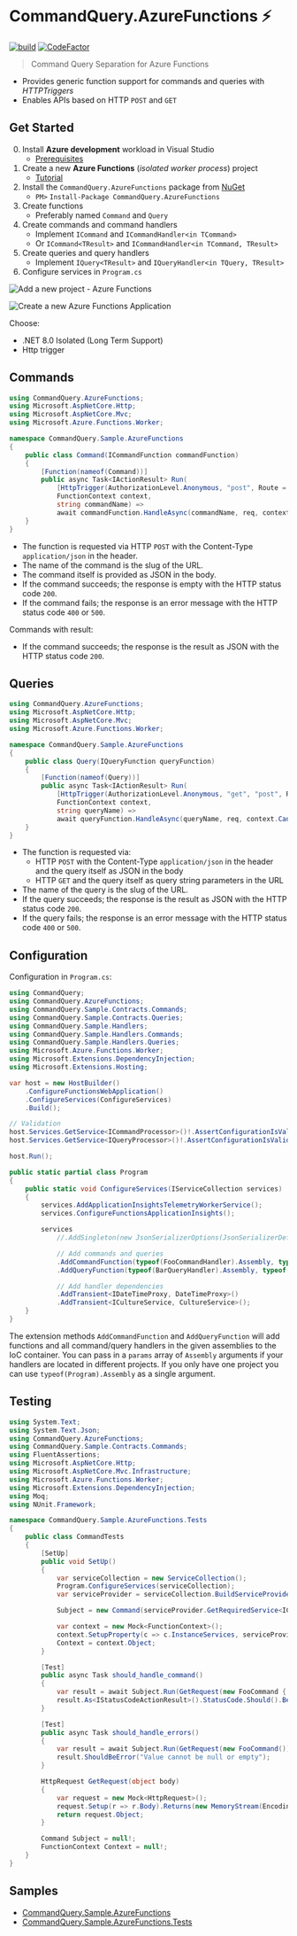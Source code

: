 # CommandQuery.AzureFunctions ⚡

[![build](https://github.com/hlaueriksson/CommandQuery/actions/workflows/build.yml/badge.svg)](https://github.com/hlaueriksson/CommandQuery/actions/workflows/build.yml) [![CodeFactor](https://codefactor.io/repository/github/hlaueriksson/commandquery/badge)](https://codefactor.io/repository/github/hlaueriksson/commandquery)

> Command Query Separation for Azure Functions

* Provides generic function support for commands and queries with *HTTPTriggers*
* Enables APIs based on HTTP `POST` and `GET`

## Get Started

0. Install **Azure development** workload in Visual Studio
   * [Prerequisites](https://learn.microsoft.com/en-us/azure/azure-functions/functions-develop-vs?tabs=in-process&pivots=isolated#prerequisites)
1. Create a new **Azure Functions** (_isolated worker process_) project
   * [Tutorial](https://learn.microsoft.com/en-us/azure/azure-functions/dotnet-isolated-process-guide?tabs=windows)
2. Install the `CommandQuery.AzureFunctions` package from [NuGet](https://www.nuget.org/packages/CommandQuery.AzureFunctions/)
   * `PM>` `Install-Package CommandQuery.AzureFunctions`
3. Create functions
   * Preferably named `Command` and `Query`
4. Create commands and command handlers
   * Implement `ICommand` and `ICommandHandler<in TCommand>`
   * Or `ICommand<TResult>` and `ICommandHandler<in TCommand, TResult>`
5. Create queries and query handlers
   * Implement `IQuery<TResult>` and `IQueryHandler<in TQuery, TResult>`
6. Configure services in `Program.cs`

![Add a new project - Azure Functions](https://raw.githubusercontent.com/hlaueriksson/CommandQuery/master/vs-new-project-azure-functions-1.png)

![Create a new Azure Functions Application](https://raw.githubusercontent.com/hlaueriksson/CommandQuery/master/vs-new-project-azure-functions-2.png)

Choose:

* .NET 8.0 Isolated (Long Term Support)
* Http trigger

## Commands

```cs
using CommandQuery.AzureFunctions;
using Microsoft.AspNetCore.Http;
using Microsoft.AspNetCore.Mvc;
using Microsoft.Azure.Functions.Worker;

namespace CommandQuery.Sample.AzureFunctions
{
    public class Command(ICommandFunction commandFunction)
    {
        [Function(nameof(Command))]
        public async Task<IActionResult> Run(
            [HttpTrigger(AuthorizationLevel.Anonymous, "post", Route = "command/{commandName}")] HttpRequest req,
            FunctionContext context,
            string commandName) =>
            await commandFunction.HandleAsync(commandName, req, context.CancellationToken);
    }
}
```

* The function is requested via HTTP `POST` with the Content-Type `application/json` in the header.
* The name of the command is the slug of the URL.
* The command itself is provided as JSON in the body.
* If the command succeeds; the response is empty with the HTTP status code `200`.
* If the command fails; the response is an error message with the HTTP status code `400` or `500`.

Commands with result:

* If the command succeeds; the response is the result as JSON with the HTTP status code `200`.

## Queries

```cs
using CommandQuery.AzureFunctions;
using Microsoft.AspNetCore.Http;
using Microsoft.AspNetCore.Mvc;
using Microsoft.Azure.Functions.Worker;

namespace CommandQuery.Sample.AzureFunctions
{
    public class Query(IQueryFunction queryFunction)
    {
        [Function(nameof(Query))]
        public async Task<IActionResult> Run(
            [HttpTrigger(AuthorizationLevel.Anonymous, "get", "post", Route = "query/{queryName}")] HttpRequest req,
            FunctionContext context,
            string queryName) =>
            await queryFunction.HandleAsync(queryName, req, context.CancellationToken);
    }
}
```

* The function is requested via:
  * HTTP `POST` with the Content-Type `application/json` in the header and the query itself as JSON in the body
  * HTTP `GET` and the query itself as query string parameters in the URL
* The name of the query is the slug of the URL.
* If the query succeeds; the response is the result as JSON with the HTTP status code `200`.
* If the query fails; the response is an error message with the HTTP status code `400` or `500`.

## Configuration

Configuration in `Program.cs`:

```cs
using CommandQuery;
using CommandQuery.AzureFunctions;
using CommandQuery.Sample.Contracts.Commands;
using CommandQuery.Sample.Contracts.Queries;
using CommandQuery.Sample.Handlers;
using CommandQuery.Sample.Handlers.Commands;
using CommandQuery.Sample.Handlers.Queries;
using Microsoft.Azure.Functions.Worker;
using Microsoft.Extensions.DependencyInjection;
using Microsoft.Extensions.Hosting;

var host = new HostBuilder()
    .ConfigureFunctionsWebApplication()
    .ConfigureServices(ConfigureServices)
    .Build();

// Validation
host.Services.GetService<ICommandProcessor>()!.AssertConfigurationIsValid();
host.Services.GetService<IQueryProcessor>()!.AssertConfigurationIsValid();

host.Run();

public static partial class Program
{
    public static void ConfigureServices(IServiceCollection services)
    {
        services.AddApplicationInsightsTelemetryWorkerService();
        services.ConfigureFunctionsApplicationInsights();

        services
            //.AddSingleton(new JsonSerializerOptions(JsonSerializerDefaults.Web));

            // Add commands and queries
            .AddCommandFunction(typeof(FooCommandHandler).Assembly, typeof(FooCommand).Assembly)
            .AddQueryFunction(typeof(BarQueryHandler).Assembly, typeof(BarQuery).Assembly)

            // Add handler dependencies
            .AddTransient<IDateTimeProxy, DateTimeProxy>()
            .AddTransient<ICultureService, CultureService>();
    }
}
```

The extension methods `AddCommandFunction` and `AddQueryFunction` will add functions and all command/query handlers in the given assemblies to the IoC container.
You can pass in a `params` array of `Assembly` arguments if your handlers are located in different projects.
If you only have one project you can use `typeof(Program).Assembly` as a single argument.

## Testing

```cs
using System.Text;
using System.Text.Json;
using CommandQuery.AzureFunctions;
using CommandQuery.Sample.Contracts.Commands;
using FluentAssertions;
using Microsoft.AspNetCore.Http;
using Microsoft.AspNetCore.Mvc.Infrastructure;
using Microsoft.Azure.Functions.Worker;
using Microsoft.Extensions.DependencyInjection;
using Moq;
using NUnit.Framework;

namespace CommandQuery.Sample.AzureFunctions.Tests
{
    public class CommandTests
    {
        [SetUp]
        public void SetUp()
        {
            var serviceCollection = new ServiceCollection();
            Program.ConfigureServices(serviceCollection);
            var serviceProvider = serviceCollection.BuildServiceProvider();

            Subject = new Command(serviceProvider.GetRequiredService<ICommandFunction>());

            var context = new Mock<FunctionContext>();
            context.SetupProperty(c => c.InstanceServices, serviceProvider);
            Context = context.Object;
        }

        [Test]
        public async Task should_handle_command()
        {
            var result = await Subject.Run(GetRequest(new FooCommand { Value = "Foo" }), Context, "FooCommand");
            result.As<IStatusCodeActionResult>().StatusCode.Should().Be(200);
        }

        [Test]
        public async Task should_handle_errors()
        {
            var result = await Subject.Run(GetRequest(new FooCommand()), Context, "FooCommand");
            result.ShouldBeError("Value cannot be null or empty");
        }

        HttpRequest GetRequest(object body)
        {
            var request = new Mock<HttpRequest>();
            request.Setup(r => r.Body).Returns(new MemoryStream(Encoding.UTF8.GetBytes(JsonSerializer.Serialize(body))));
            return request.Object;
        }

        Command Subject = null!;
        FunctionContext Context = null!;
    }
}
```

## Samples

* [CommandQuery.Sample.AzureFunctions](https://github.com/hlaueriksson/CommandQuery/tree/master/samples/CommandQuery.Sample.AzureFunctions)
* [CommandQuery.Sample.AzureFunctions.Tests](https://github.com/hlaueriksson/CommandQuery/tree/master/samples/CommandQuery.Sample.AzureFunctions.Tests)
